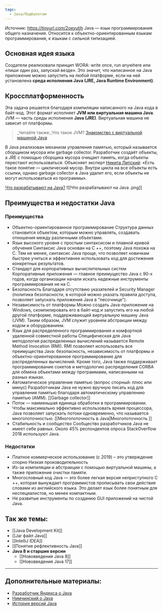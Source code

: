 ```yaml
---
tags:
  - Java/ПодКапотом
---
```

Источник: https://tinyurl.com/2oeyutjh
Java — язык программирования общего назначения. Относится к объектно-ориентированным языкам программирования, к языкам с сильной типизацией.

## Основная идея языка
Создатели реализовали принцип WORA: write once, run anywhere или «пиши один раз, запускай везде». Это значит, что написанное на Java приложение можно запустить на любой платформе, если на ней установлена **среда исполнения Java (JRE, Java Runtime Environment)**.
## Кроссплатформенность
Эта задача решается благодаря компиляции написанного на Java кода в байт-код. Этот формат исполняет **JVM или виртуальная машина Java**. JVM — часть среды исполнения **Java (JRE)**. Виртуальная машина не зависит от платформы.

> _Читайте также:_Что такое JVM? [Знакомство с виртуальной машиной Java](https://ru.hexlet.io/blog/posts/chto-takoe-jvm-znakomstvo-s-virtualnoy-mashinoy-java)

В Java реализован механизм управления памятью, который называется сборщиком мусора или garbage collector. Разработчик создаёт объекты, а JRE с помощью сборщика мусора очищает память, когда объекты перестают использоваться. Объясняет эксперт [Никита Липский](https://www.facebook.com/nikita.lipsky.94): «Есть такое понятие — циклический мусор. Внутри цикла на все объекты есть ссылки, однако garbage collector в Java удалит его, если объекты не могут использоваться из программы».

[Что разрабатывают на Java?](https://kata.academy/)
![[Что разрабатывают на Java .png]]
## Преимущества и недостатки Java
### Преимущества
- Объектно-ориентированное программирование
Структура данных становится объектом, которым можно управлять, создавать отношения между различными объектами.
- Язык высокого уровня с простым синтаксисом и плавной кривой обучения
Синтаксис Java основан на C ++, поэтому Java похожа на C. Тем не менее, синтаксис Java проще, что позволяет новичкам быстрее учиться и эффективнее использовать код для достижения конкретных результатов.
- Стандарт для корпоративных вычислительных систем
Корпоративные приложения — главное преимущество Java с 90-х годов, когда организации начали искать надежные инструменты программирования не на C.
- Безопасность
Благодаря отсутствию указателей и Security Manager (политика безопасности, в которой можно указать правила доступа, позволяет запускать приложения Java в "песочнице").
- Независимость от платформы
Можно создать Java-приложение на Windows, скомпилировать его в байт-код и запустить его на любой другой платформе, поддерживающей виртуальную машину Java (JVM).
Таким образом, JVM служит уровнем абстракции между кодом и оборудованием.
- Язык для распределенного программирования и комфортной удаленной совместной работы
Специфическая для Java методология распределенных вычислений называется Remote Method Invocation (RMI). RMI позволяет использовать все преимущества Java: безопасность, независимость от платформы и объектно-ориентированное программирование для распределенных вычислений.
Кроме того, Java также поддерживает программирование сокетов и методологию распределения CORBA для обмена объектами между программами, написанными на разных языках.
- Автоматическое управление памятью (вопрос спорный: плюс или минус) Разработчикам Java не нужно вручную писать код для управления памятью благодаря автоматическому управлению памятью (AMM). [[Garbage collector]]
- Поток — наименьшая единица обработки в программировании. Чтобы максимально эффективно использовать время процессора, Java позволяет запускать потоки одновременно, что называется многопоточностью. [[Многопоточность в Java|Многопоточность ]]
- Стабильность и сообщество
Сообщество разработчиков Java не имеет себе равных. Около 45% респондентов опроса StackOverflow 2018 используют Java.
### Недостатки
- Платное коммерческое использование (с 2019) – это утверждение спорно Низкая производительность
- Из-за компиляции и абстракции с помощью виртуальной машины, а также приложение очистки памяти.
- Многословный код
Java — это более легкая версия неприступного C ++, которая вынуждает программистов прописывать свои действия словами из английского языка. Это делает язык более понятным для неспециалистов, но менее компактным.
- Не развитые инструменты по созданию GUI приложений на чистой Java.

## Так же темы:
- [[Java Development Kit]]
- [[Jar файл Java]]
- [[IntelliJ IDEA]]
- [[Понятие рефлективность Java]]
- **Java 8 и старшие версии** 
	- [[Нововведения Java 8]]
	- [[Нововведения Java 17]]
---
## Дополнительные материалы:
- [Разработчик Яндекса о Java](https://www.youtube.com/watch?v=SDRoMnJkOQA)
- [Нимчинский о Java](https://www.youtube.com/watch?v=cqXsw-vSIWw)
- [История версий Java](https://wiki5.ru/wiki/Java_version_history)


